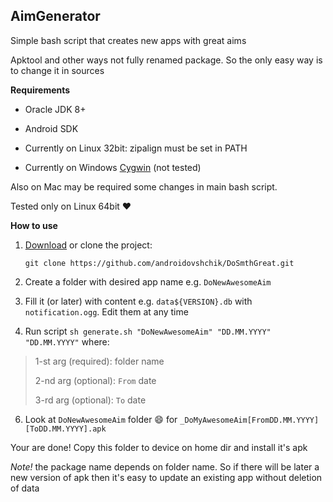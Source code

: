 ## AimGenerator

Simple bash script that creates new apps with great aims

Apktool and other ways not fully renamed package. So the only easy way is to change it in sources

**Requirements**

* Oracle JDK 8+

* Android SDK

* Currently on Linux 32bit: zipalign must be set in PATH

* Currently on Windows [Cygwin](https://www.cygwin.com/) (not tested)

Also on Mac may be required some changes in main bash script.

Tested only on Linux 64bit :heart:

**How to use**

 1. [Download][1] or clone the project:

    `git clone https://github.com/androidovshchik/DoSmthGreat.git`

 2. Create a folder with desired app name e.g. `DoNewAwesomeAim`

 3. Fill it (or later) with content e.g. `data${VERSION}.db` with `notification.ogg`. Edit them at any time

 4. Run script `sh generate.sh "DoNewAwesomeAim" "DD.MM.YYYY" "DD.MM.YYYY"` where:

> 1-st arg (required): folder name
>
> 2-nd arg (optional): `From` date
>
> 3-rd arg (optional): `To` date

 6. Look at `DoNewAwesomeAim` folder :smile: for `_DoMyAwesomeAim[FromDD.MM.YYYY][ToDD.MM.YYYY].apk`

Your are done! Copy this folder to device on home dir and install it's apk

*Note!* the package name depends on folder name. So if there will be later a new version of apk then it's easy to update an existing app without deletion of data

[1]: https://github.com/androidovshchik/DoSmthGreat/archive/master.zip

